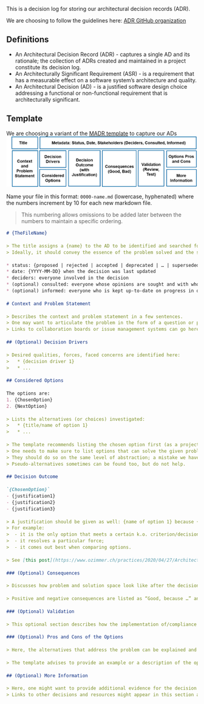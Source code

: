 This is a decision log for storing our architectural decision records (ADR).

We are choosing to follow the guidelines here: [ADR GitHub organization](https://adr.github.io/)

## Definitions

* An Architectural Decision Record (ADR) - captures a single AD and its rationale; the collection of ADRs created and maintained in a project constitute its decision log.
* An Architecturally Significant Requirement (ASR) - is a requirement that has a measurable effect on a software system’s architecture and quality.
* An Architectural Decision (AD) - is a justified software design choice addressing a functional or non-functional requirement that is architecturally significant.

## Template

We are choosing a variant of the [MADR template](https://github.com/adr/madr/blob/main/template/adr-template.md) to capture our ADs
![MADR template](../images/MADR-FullTemplateVisualized.png)

Name your file in this format: `0000-name.md` (lowercase, hyphenated) where the numbers increment by 10 for each new markdown file.

> This numbering allows omissions to be added later between the numbers to maintain a specific ordering.

```markdown
# {TheFileName}

> The title assigns a {name} to the AD to be identified and searched for efficiently. 
> Ideally, it should convey the essence of the problem solved and the solution chosen.

* status: {proposed | rejected | accepted | deprecated | … | superseded by }
* date: {YYYY-MM-DD} when the decision was last updated
* deciders: everyone involved in the decision
* (optional) consulted: everyone whose opinions are sought and with whom there is a two-way communication (such as subject-matter experts)
* (optional) informed: everyone who is kept up-to-date on progress in one-way communication

# Context and Problem Statement

> Describes the context and problem statement in a few sentences.
> One may want to articulate the problem in the form of a question or provide an illustrative story that invites to a conversation.
> Links to collaboration boards or issue management systems can go here too.

## (Optional) Decision Drivers

> Desired qualities, forces, faced concerns are identified here:
>   * {decision driver 1}
>   * ...

## Considered Options

The options are:
1. {ChosenOption}
2. {NextOption}

> Lists the alternatives (or choices) investigated:
>   * {title/name of option 1}
>   * ...

> The template recommends listing the chosen option first (as a project-wide convention). 
> One needs to make sure to list options that can solve the given problem in the given context (as documented in Section “Context and Problem Statement”). 
> They should do so on the same level of abstraction; a mistake we have seen in practice is that a technology is compared with a product, or an architectural style with a protocol specification and its implementations. 
> Pseudo-alternatives sometimes can be found too, but do not help.

## Decision Outcome

`{ChosenOption}`
- {justification1}
- {justification2}
- {justification3}

> A justification should be given as well: {name of option 1} because {justification}. 
> For example: 
>  - it is the only option that meets a certain k.o. criterion/decision driver;
>  - it resolves a particular force;
>  - it comes out best when comparing options.

> See [this post](https://www.ozimmer.ch/practices/2020/04/27/ArchitectureDecisionMaking.html#good-and-bad-justifications) for more valid arguments.

### (Optional) Consequences

> Discusses how problem and solution space look like after the decision is made (and enforced).

> Positive and negative consequences are listed as “Good, because …” and “Bad, because …”, respectively. An example for a positive consequence is an improvement of a desired quality. A negative consequence might be extra effort or risk during implementation.

### (Optional) Validation

> This optional section describes how the implementation of/compliance with the ADR is evaluated (aka enforced), for instance, by way of a review or a test. See “A Definition of Done for Architectural Decision-Making” in this blog for related hints.

### (Optional) Pros and Cons of the Options

> Here, the alternatives that address the problem can be explained and analyzed more thoroughly.

> The template advises to provide an example or a description of the option. Then, “Good” and “Bad” options properties are asked for. For noteworthy “Neutral” arguments, the template suggests the form Neutral (w.r.t.), because {argument}.

## (Optional) More Information

> Here, one might want to provide additional evidence for the decision outcome (possibly including assumptions made) and/or document the team agreement on the decision (including the confidence level) and/or define how this decision should be realized and when it should be re-visited (the optional “Validation” section may also cover this aspect). 
> Links to other decisions and resources might appear in this section as well.
```
